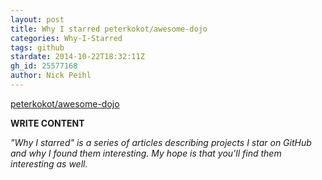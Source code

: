 ```yaml
---
layout: post
title: Why I starred peterkokot/awesome-dojo
categories: Why-I-Starred
tags: github
stardate: 2014-10-22T18:32:11Z
gh_id: 25577168
author: Nick Peihl
---
```


[peterkokot/awesome-dojo](star.repo.html_url)

**WRITE CONTENT**

*"Why I starred" is a series of articles describing projects I star on GitHub and why I found them interesting. My hope is that you'll find them interesting as well.*

